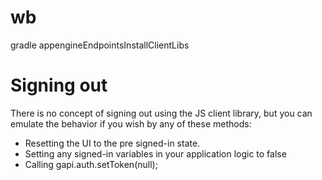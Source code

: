 # wb

gradle appengineEndpointsInstallClientLibs

# Signing out

There is no concept of signing out using the JS client library, but you can emulate the behavior if you wish by any of these methods:

- Resetting the UI to the pre signed-in state.
- Setting any signed-in variables in your application logic to false
- Calling gapi.auth.setToken(null);

